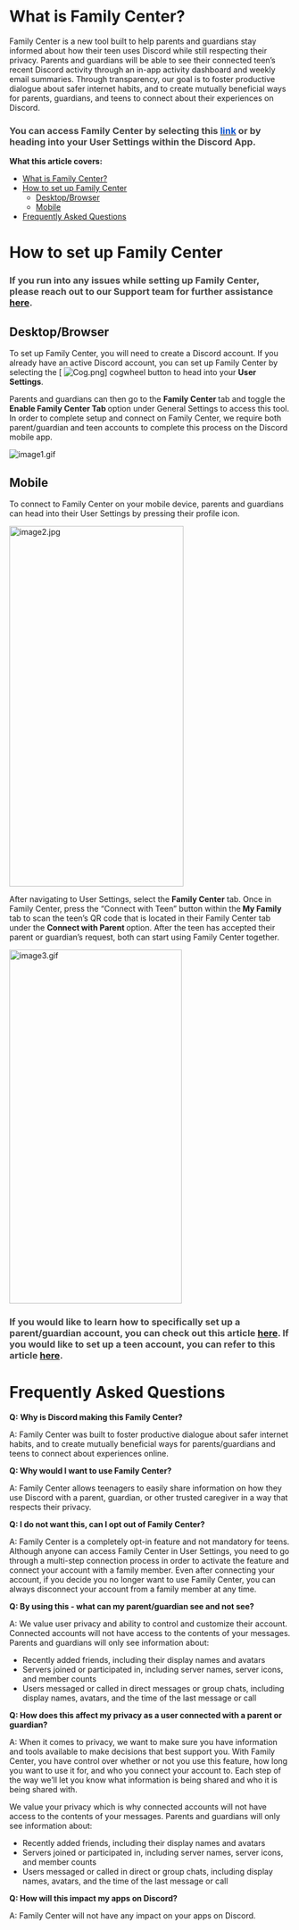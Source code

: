 <h1 id="h_01H9P8TR669VPME36CJC7NK6ZQ">What is Family Center?</h1>
<p id="docs-internal-guid-f1890530-7fff-680f-9748-fdd18a5f00d1">Family Center is a new tool built to help parents and guardians stay informed about how their teen uses Discord while still respecting their privacy. Parents and guardians will be able to see their connected teen’s recent Discord activity through an in-app activity dashboard and weekly email summaries. Through transparency, our goal is to foster productive dialogue about safer internet habits, and to create mutually beneficial ways for parents, guardians, and teens to connect about their experiences on Discord.</p>
<h3 id="docs-internal-guid-9f4c9b51-7fff-1aad-c611-7eabd8269995">
    <span style="color: #434343;" data-darkreader-inline-color="">You can access Family Center by selecting this </span><a href="https://discord.com/feature/family-center" target="_blank" rel="noopener noreferrer"><span class="wysiwyg-underline" style="color: #1155cc;" data-darkreader-inline-color="">link</span></a><span style="color: #434343;" data-darkreader-inline-color=""> or by heading into your </span><strong><span style="color: #434343;" data-darkreader-inline-color="">User Settings </span></strong><span style="color: #434343;" data-darkreader-inline-color="">within the Discord App.</span>
</h3>
<p><span class="wysiwyg-font-size-large"><strong>What this article covers:</strong></span></p>
<ul>
    <li><a href="#h_01H44D6TH7PSX1QH6PB588AH5W" target="_self">What is Family Center?</a></li>
    <li>
        <a href="#h_01H44D6ZST7QVZJXBW0W75EW5B" target="_self">How to set up Family Center</a>
        <ul>
            <li><a href="#h_01H44D75X6PDXHRV6ZX23471KX" target="_self">Desktop/Browser</a></li>
            <li><a href="#h_01H44D7AY33RV9AW6JDMNDGH1A" target="_self">Mobile</a></li>
        </ul>
    </li>
    <li><a href="#h_01H44D7GKW1QE5S12WF75TE87K" target="_self">Frequently Asked Questions</a></li>
</ul>
<h1 id="h_01H44D6ZST7QVZJXBW0W75EW5B">How to set up Family Center</h1>
<h3 id="h_01H9P8TR66H9108MJPAQKPH921">
    <span style="color: #434343;" data-darkreader-inline-color="">If you run into any issues while setting up Family Center, please reach out to our Support team for further assistance </span><a href="https://dis.gd/contact" target="_blank" rel="noopener noreferrer">here</a><span style="color: #434343;" data-darkreader-inline-color="">. </span>
</h3>
<h2 id="h_01H44D75X6PDXHRV6ZX23471KX">Desktop/Browser </h2>
<p>To set up Family Center, you will need to create a Discord account. If you already have an active Discord account, you can set up Family Center by selecting the [ <img src="https://support.discord.com/hc/article_attachments/15673902391319" alt="Cog.png">] cogwheel button to head into your <strong>User Settings</strong>. </p>
<p><span id="docs-internal-guid-60c82ca8-7fff-1928-78ee-cb21feaf60f1">Parents and guardians can then go to the </span><strong>Family Center </strong>tab and toggle the <strong>Enable Family Center Tab </strong>option under General Settings to access this tool. In order to complete setup and connect on Family Center, we require both parent/guardian and teen accounts to complete this process on the Discord mobile app.</p>
<p class="wysiwyg-text-align-center"><img src="https://support.discord.com/hc/article_attachments/15673925081239" alt="image1.gif"></p>
<h2 id="h_01H44D7AY33RV9AW6JDMNDGH1A">Mobile</h2>
<p>To connect to Family Center on your mobile device, parents and guardians can head into their User Settings by pressing their profile icon.  </p>
<p class="wysiwyg-text-align-center"><img src="https://support.discord.com/hc/article_attachments/15673925089175" alt="image2.jpg" width="312" height="646"></p>
<p>After navigating to User Settings, select the <strong>Family Center</strong> tab. Once in Family Center, press the “Connect with Teen” button within the<strong> My Family</strong> tab to scan the teen’s QR code that is located in their Family Center tab under the <strong>Connect with Parent </strong>option. After the teen has accepted their parent or guardian’s request, both can start using Family Center together.</p>
<p class="wysiwyg-text-align-center"><img src="https://support.discord.com/hc/article_attachments/15673925090199" alt="image3.gif" width="309" height="634"></p>
<h3 id="h_01H9P8TR66TKKK69803F68WQHD">
    <span style="color: #434343;" data-darkreader-inline-color="">If you would like to learn how to specifically set up a parent/guardian account, you can check out this article </span><a href="https://support.discord.com/hc/en-us/articles/14155043715735" target="_blank" rel="noopener noreferrer">here</a><span style="color: #434343;" data-darkreader-inline-color="">. If you would like to set up a teen account, you can refer to this article </span><a href="https://support.discord.com/hc/en-us/articles/14155060633623" target="_blank" rel="noopener noreferrer">here</a><span style="color: #434343;" data-darkreader-inline-color="">. </span>
</h3>
<h1 id="h_01H44D7GKW1QE5S12WF75TE87K">Frequently Asked Questions</h1>
<p><strong>Q:</strong> <strong>Why is Discord making this Family Center?</strong></p>
<p>A: Family Center was built to foster productive dialogue about safer internet habits, and to create mutually beneficial ways for parents/guardians and teens to connect about experiences online.</p>
<p><strong>Q: Why would I want to use Family Center?</strong></p>
<p>A: Family Center allows teenagers to easily share information on how they use Discord with a parent, guardian, or other trusted caregiver in a way that respects their privacy.</p>
<p><strong>Q: I do not want this, can I opt out of Family Center?</strong></p>
<p>A: Family Center is a completely opt-in feature and not mandatory for teens. Although anyone can access Family Center in User Settings, you need to go through a multi-step connection process in order to activate the feature and connect your account with a family member. Even after connecting your account, if you decide you no longer want to use Family Center, you can always disconnect your account from a family member at any time.</p>
<p><strong>Q: By using this - what can my parent/guardian see and not see?</strong></p>
<p>A: We value user privacy and ability to control and customize their account. Connected accounts will not have access to the contents of your messages. Parents and guardians will only see information about:</p>
<ul>
    <li>Recently added friends, including their display names and avatars</li>
    <li>Servers joined or participated in, including server names, server icons, and member counts</li>
    <li>Users messaged or called in direct messages or group chats, including display names, avatars, and the time of the last message or call</li>
</ul>
<p><strong>Q: How does this affect my privacy as a user connected with a parent or guardian?</strong></p>
<p>A: When it comes to privacy, we want to make sure you have information and tools available to make decisions that best support you. With Family Center, you have control over whether or not you use this feature, how long you want to use it for, and who you connect your account to. Each step of the way we’ll let you know what information is being shared and who it is being shared with.</p>
<p>We value your privacy which is why connected accounts will not have access to the contents of your messages. Parents and guardians will only see information about:</p>
<ul>
    <li>Recently added friends, including their display names and avatars</li>
    <li>Servers joined or participated in, including server names, server icons, and member counts</li>
    <li>Users messaged or called in direct or group chats, including display names, avatars, and the time of the last message or call</li>
</ul>
<p><strong>Q: How will this impact my apps on Discord?</strong></p>
<p>A: Family Center will not have any impact on your apps on Discord.</p>